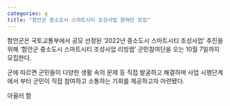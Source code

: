 ```yaml
---
categories: g
title: "함안군 중소도시 스마트시티 조성사업 참여단 모집"
---
```

함안군은 국토교통부에서 공모 선정된 ‘2022년 중소도시 스마트시티 조성사업’ 추진을 위해 ‘함안군 중소도시 스마트시티 조성사업 리빙랩’ 군민참여단을 오는 10월 7일까지 모집한다.

군에 따르면 군민들이 다양한 생활 속의 문제 등 직접 발굴하고 해결하며 사업 시행단계에서 부터 군민이 직접 참여하고 소통하는 기회를 제공하고자 마련됐다. 

아울러 함